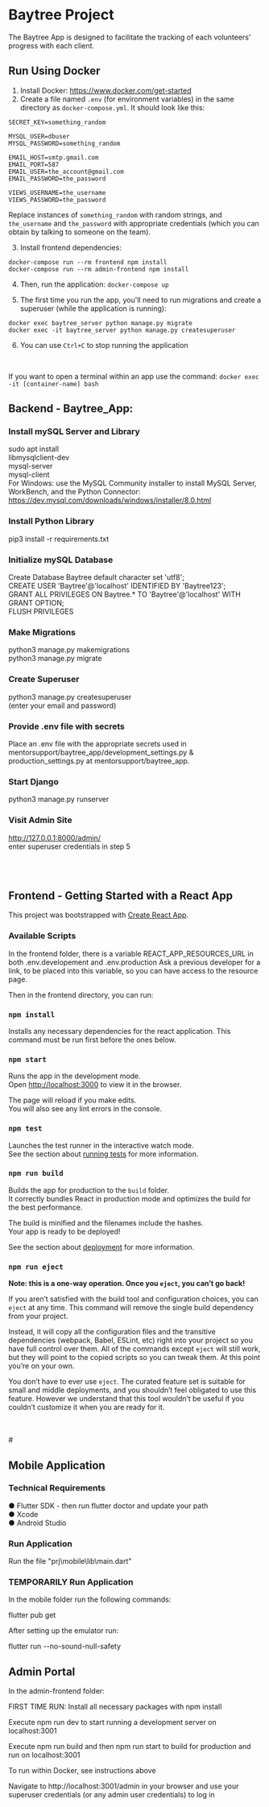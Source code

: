 # Baytree Project

The Baytree App is designed to facilitate the tracking of each volunteers' progress with each client.

## Run Using Docker

1. Install Docker: https://www.docker.com/get-started
2. Create a file named `.env` (for environment variables) in the same directory as `docker-compose.yml`. It should look like this:

```
SECRET_KEY=something_random

MYSQL_USER=dbuser
MYSQL_PASSWORD=something_random

EMAIL_HOST=smtp.gmail.com
EMAIL_PORT=587
EMAIL_USER=the_account@gmail.com
EMAIL_PASSWORD=the_password

VIEWS_USERNAME=the_username
VIEWS_PASSWORD=the_password
```

Replace instances of `something_random` with random strings, and `the_username` and `the_password` with appropriate credentials (which you can obtain by talking to someone on the team).

3. Install frontend dependencies:

```
docker-compose run --rm frontend npm install
docker-compose run --rm admin-frontend npm install
```

4. Then, run the application: `docker-compose up`

5. The first time you run the app, you'll need to run migrations and create a superuser (while the application is running):

```
docker exec baytree_server python manage.py migrate
docker exec -it baytree_server python manage.py createsuperuser
```

6. You can use `Ctrl+C` to stop running the application

<br>

If you want to open a terminal within an app use the command: `docker exec -it [container-name] bash`

## Backend - Baytree_App: 

### Install mySQL Server and Library
sudo apt install <br>
libmysqlclient-dev <br>
mysql-server <br>
mysql-client <br>
For Windows: use the MySQL Community installer to install MySQL Server, WorkBench, and the Python Connector: <br>
https://dev.mysql.com/downloads/windows/installer/8.0.html

### Install Python Library
pip3 install -r requirements.txt


### Initialize mySQL Database
Create Database Baytree default character set 'utf8'; <br>
CREATE USER 'Baytree'@'localhost' IDENTIFIED BY 'Baytree123';<br>
GRANT ALL PRIVILEGES ON Baytree.* TO 'Baytree'@'localhost' WITH GRANT OPTION;<br>
FLUSH PRIVILEGES


### Make Migrations
python3 manage.py makemigrations <br>
python3 manage.py migrate


### Create Superuser
python3 manage.py createsuperuser <br>
(enter your email and password) 

### Provide .env file with secrets
Place an .env file with the appropriate secrets used in mentorsupport/baytree_app/development_settings.py & production_settings.py at mentorsupport/baytree_app.

### Start Django
python3 manage.py runserver


### Visit Admin Site
http://127.0.0.1:8000/admin/ <br>
enter superuser credentials in step 5


<br>
<br>

## Frontend - Getting Started with a React App

This project was bootstrapped with [Create React App](https://github.com/facebook/create-react-app).

### Available Scripts

In the frontend folder, there is a variable REACT_APP_RESOURCES_URL in both .env.developement and .env.production
Ask a previous developer for a link, to be placed into this variable, so you can have access to the resource page.

Then in the frontend directory, you can run:

### `npm install`

Installs any necessary dependencies for the react application. This command must be run first before the ones below.

### `npm start`

Runs the app in the development mode.\
Open [http://localhost:3000](http://localhost:3000) to view it in the browser.

The page will reload if you make edits.\
You will also see any lint errors in the console.

### `npm test`

Launches the test runner in the interactive watch mode.\
See the section about [running tests](https://facebook.github.io/create-react-app/docs/running-tests) for more information.

### `npm run build`

Builds the app for production to the `build` folder.\
It correctly bundles React in production mode and optimizes the build for the best performance.

The build is minified and the filenames include the hashes.\
Your app is ready to be deployed!

See the section about [deployment](https://facebook.github.io/create-react-app/docs/deployment) for more information.

### `npm run eject`

**Note: this is a one-way operation. Once you `eject`, you can’t go back!**

If you aren’t satisfied with the build tool and configuration choices, you can `eject` at any time. This command will remove the single build dependency from your project.

Instead, it will copy all the configuration files and the transitive dependencies (webpack, Babel, ESLint, etc) right into your project so you have full control over them. All of the commands except `eject` will still work, but they will point to the copied scripts so you can tweak them. At this point you’re on your own.

You don’t have to ever use `eject`. The curated feature set is suitable for small and middle deployments, and you shouldn’t feel obligated to use this feature. However we understand that this tool wouldn’t be useful if you couldn’t customize it when you are ready for it.


<br>
<br>
# 


## Mobile Application

### Technical Requirements

● Flutter SDK - then run flutter doctor and update your path <br>
● Xcode <br>
● Android Studio <br>

### Run Application 

Run the file "prj\mobile\lib\main.dart"

### TEMPORARILY Run Application

In the mobile folder run the following commands:

flutter pub get

After setting up the emulator run:

flutter run --no-sound-null-safety 


## Admin Portal

In the admin-frontend folder:

FIRST TIME RUN: Install all necessary packages with npm install

Execute npm run dev to start running a development server on localhost:3001

Execute npm run build and then npm run start to build for production and run on localhost:3001

To run within Docker, see instructions above

Navigate to http://localhost:3001/admin in your browser and use your superuser credentials (or any admin user credentials) to log in